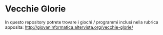 # Vecchie Glorie
In questo repository potrete trovare i giochi / programmi inclusi
nella rubrica apposita: http://giovaninformatica.altervista.org/vecchie-glorie/
